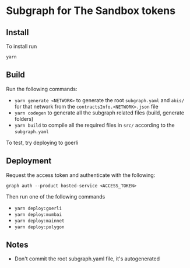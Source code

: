 # Subgraph for The Sandbox tokens

## Install

To install run 

```console
yarn
```

## Build

Run the following commands:
- `yarn generate <NETWORK>` to generate the root `subgraph.yaml` and `abis/` for that network from the `contractsInfo.<NETWORK>.json` file
- `yarn codegen` to generate all the subgraph related files (build, generate folders)
- `yarn build` to compile all the required files in `src/` according to the `subgraph.yaml`

To test, try deploying to goerli

## Deployment

Request the access token and authenticate with the following:

```console
graph auth --product hosted-service <ACCESS_TOKEN>
```

Then run one of the following commands
- `yarn deploy:goerli`
- `yarn deploy:mumbai`
- `yarn deploy:mainnet`
- `yarn deploy:polygon`

## Notes

- Don't commit the root subgraph.yaml file, it's autogenerated
